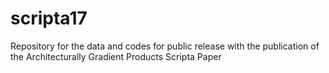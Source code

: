 # scripta17
Repository for the data and codes for public release with the publication of the Architecturally Gradient Products Scripta Paper
